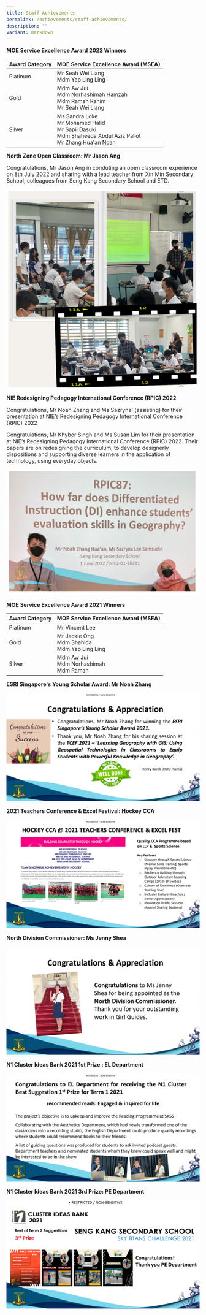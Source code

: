 ```yaml
---
title: Staff Achievements
permalink: /achievements/staff-achievements/
description: ""
variant: markdown
---
```

**MOE Service Excellence Award 2022 Winners**



| Award Category | MOE Service Excellence Award (MSEA) |
| -------- | -------- |
| Platinum     | Mr Seah Wei Liang<br> Mdm Yap Ling Ling     |
| Gold | Mdm Aw Jui<br>Mdm Norhashimah Hamzah<br>Mdm Ramah Rahim<br>Mr Seah Wei Liang |
| Silver | Ms Sandra Loke<br>Mr Mohamed Halid<br>Mr Sapii Dasuki<br>Mdm Shaheeda Abdul Aziz Pallot<br>Mr Zhang Hua'an Noah |

**North Zone Open Classroom: Mr Jason Ang**

Congratulations, Mr Jason Ang in conduting an open classroom experience on 8th July 2022 and sharing with a lead teacher from Xin Min Secondary School, colleagues from Seng Kang Secondary School and ETD.

![](/images/Achievements/NZ%20teachers%20sharing.png)

**NIE Redesigning Pedagogy International Conference (RPIC) 2022**

Congratulations, Mr Noah Zhang and Ms Sazryna!
(assisting)&nbsp;for their presentation at NIE’s Redesigning Pedagogy International Conference (RPIC) 2022  
  
Congratulations, Mr Khyber Singh and Ms Susan Lim&nbsp;for their presentation at NIE’s Redesigning Pedagogy International Conference (RPIC) 2022.&nbsp;Their papers are on redesigning the curriculum, to develop designerly dispositions and supporting diverse learners in the application of technology, using everyday objects.

![](/images/Achievements/RPIC%20Sharing.png)

**MOE Service Excellence Award 2021 Winners**

| Award Category | MOE Service Excellence Award (MSEA) |
| -------- | -------- |
| Platinum     | Mr Vincent Lee |
| Gold  | Mr Jackie Ong<br>Mdm Shahida<br>Mdm Yap Ling Ling |
| Silver | Mdm Aw Jui<br>Mdm Norhashimah<br>Mdm Ramah |

**ESRI Singapore's Young Scholar Award: Mr Noah Zhang**

![](/images/Achievements/Staff%20Achievements%201.png)

**2021 Teachers Conference &amp; Excel Festival: Hockey CCA**

![](/images/Achievements/Staff%20Achievements%202.png)

**North Division Commissioner: Ms Jenny Shea**

![](/images/Achievements/Staff%20Achievements%203.png)

**N1 Cluster Ideas Bank 2021 1st Prize : EL Department**

![](/images/Achievements/Staff%20Achievements%204.png)

**N1 Cluster Ideas Bank 2021 3rd Prize: PE Department**

![](/images/Achievements/Staff%20Achievements%205.png)